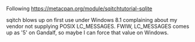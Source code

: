 
Following https://metacpan.org/module/sqitchtutorial-sqlite

sqitch blows up on first use under Windows 8.1 complaining about my vendor not supplying POSIX LC_MESSAGES.
    FWIW, LC_MESSAGES comes up as '5' on Gandalf, so maybe I can force that value on 
    Windows.




